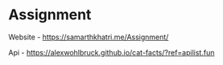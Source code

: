 # Assignment

Website - https://samarthkhatri.me/Assignment/

Api - https://alexwohlbruck.github.io/cat-facts/?ref=apilist.fun
